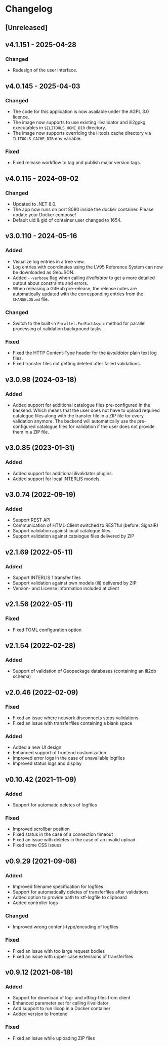 # Changelog

## [Unreleased]

## v4.1.151 - 2025-04-28

### Changed
- Redesign of the user interface.

## v4.0.145 - 2025-04-03

### Changed
- The code for this application is now available under the AGPL 3.0 licence.
- The image now supports to use existing ilivalidator and ili2gpkg executables in `$ILITOOLS_HOME_DIR` directory.
- The image now supports overriding the ilitools cache directory via `ILITOOLS_CACHE_DIR` env variable.

### Fixed
- Fixed release workflow to tag and publish major version tags.

## v4.0.115 - 2024-09-02

### Changed

- Updated to .NET 8.0.
- The app now runs on port 8080 inside the docker container. Please update your Docker compose!
- Default uid & gid of container user changed to 1654.

## v3.0.110 - 2024-05-16

### Added

- Visualize log entries in a tree view.
- Log entries with coordinates using the LV95 Reference System can now be downloaded as GeoJSON.
- Added `--verbose` flag when calling _ilivalidator_ to get a more detailed output about constraints and errors.
- When releasing a GitHub pre-release, the release notes are automatically updated with the corresponding entries from the `CHANGELOG.md` file.

### Changed

- Switch to the built-in `Parallel.ForEachAsync` method for parallel processing of validation background tasks.

### Fixed

- Fixed the HTTP Content-Type header for the _ilivalidator_ plain text log files.
- Fixed transfer files not getting deleted after failed validations.

## v3.0.98 (2024-03-18)

### Added

- Added support for additional catalogue files pre-configured in the backend. Which means that the user does not have to upload required catalogue files along with the transfer file in a ZIP file for every validation anymore. The backend will automatically use the pre-configured catalogue files for validation if the user does not provide them in a ZIP file.

## v3.0.85 (2023-01-31)

### Added

- Added support for additional ilivalidator plugins.
- Added support for local INTERLIS models.

## v3.0.74 (2022-09-19)

### Added

- Support REST API
- Communication of HTML-Client switched to RESTful (before: SignalR)
- Support validation against local catalogue files
- Support validation against catalogue files delivered by ZIP

## v2.1.69 (2022-05-11)

### Added

- Support INTERLIS 1 transfer files
- Support validation against own models (ili) delivered by ZIP
- Version- and License information included at client

## v2.1.56 (2022-05-11)

### Fixed

- Fixed TOML configuration option

## v2.1.54 (2022-02-28)

### Added

- Support of validation of Geopackage databases (containing an ili2db schema)

## v2.0.46 (2022-02-09)

### Fixed

- Fixed an issue where network disconnects stops validations
- Fixed an issue with transferfiles containing a blank space

### Added

- Added a new UI design
- Enhanced support of frontend customization
- Improved error logs in the case of unavailable logfiles
- Improved status logs and display

## v0.10.42 (2021-11-09)

### Added

- Support for automatic deletes of logfiles

### Fixed

- Improved scrollbar position
- Fixed status in the case of a connection timeout
- Fixed an issue with deletes in the case of an invalid upload
- Fixed some CSS issues

## v0.9.29 (2021-09-08)

### Added

- Improved filename specification for logfiles
- Support for automatically deletes of transferfiles after validations
- Added option to provide path to xtf-logfile to clipboard
- Added controller logs

### Changed

- Improved wrong content-type/encoding of logfiles

### Fixed

- Fixed an issue with too large request bodies
- Fixed an issue with upper case extensions of transferfiles

## v0.9.12 (2021-08-18)

### Added

- Support for download of log- and xtflog-files from client
- Enhanced parameter set for calling ilivalidator
- Add support to run ilicop in a Docker container
- Added version to frontend

### Fixed

- Fixed an issue while uploading ZIP files

